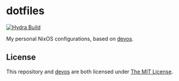 # dotfiles

[![Hydra Build](https://img.shields.io/endpoint?label=main%2Fall-checks.x86_64-linux&url=https%3A%2F%2Fnuc-proxy.li7g.com%2Fhydra%2Fjob%2Fdotfiles%2Fmain%2Fall-checks.x86_64-linux%2Fshield)](https://nuc.li7g.com/hydra/job/dotfiles/main/all-checks.x86_64-linux)

My personal NixOS configurations, based on [devos].

## License

This repository and [devos] are both licensed under [The MIT License][mit].

[devos]: https://github.com/divnix/devos "divnix/devos"
[mit]: https://opensource.org/licenses/MIT "The MIT License"
